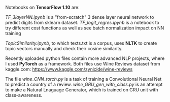 
Notebooks on **TensorFlow 1.10** are:

*TF_3layerNN.ipynb* is a "from-scratch" 3 dense layer neural network to predict digits from sklearn dataset.
*TF_logit_regres.ipynb* is a notebook to try different cost functions as well as see batch normalization impact on NN training

*TopicSimilarity.ipynb*, to which texts.txt is a corpus, uses **NLTK** to create topic vectors manually and check their cosine similarity.

Recently uploaded python files contain more advanced NLP projects, where I used **PyTorch** as a framework. Both files use Wine Reviews dataset from kaggle.com: https://www.kaggle.com/zynicide/wine-reviews


The file *wine_CNN_torch.py* is a task of training a Convolutional Neural Net to predict a country of a review.
*wine_GRU_gen_with_class.py* is an attempt to make a Natural Lnaguage Generator, which is trained on GRU unit with class-awareness.


